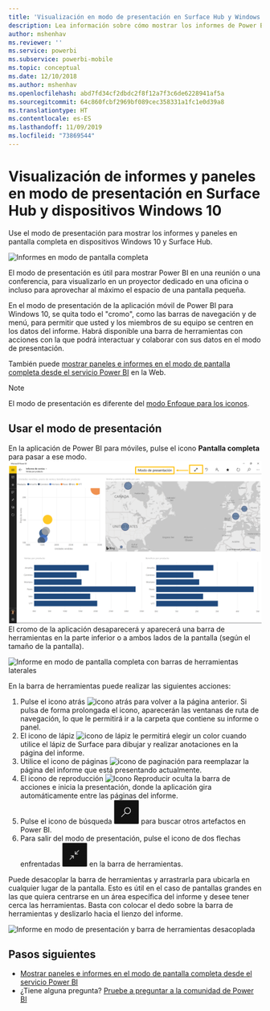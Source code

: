 ```yaml
---
title: 'Visualización en modo de presentación en Surface Hub y Windows 10: Power BI'
description: Lea información sobre cómo mostrar los informes de Power BI en Surface Hub y cómo mostrar los paneles, informes e iconos de Power BI en modo de presentación en dispositivos con Windows 10.
author: mshenhav
ms.reviewer: ''
ms.service: powerbi
ms.subservice: powerbi-mobile
ms.topic: conceptual
ms.date: 12/10/2018
ms.author: mshenhav
ms.openlocfilehash: abd7fd34cf2dbdc2f8f12a7f3c6de6228941af5a
ms.sourcegitcommit: 64c860fcbf2969bf089cec358331a1fc1e0d39a8
ms.translationtype: HT
ms.contentlocale: es-ES
ms.lasthandoff: 11/09/2019
ms.locfileid: "73869544"
---
```

# <a name="view-reports-and-dashboards-in-presentation-mode-on-surface-hub-and-windows-10-devices"></a>Visualización de informes y paneles en modo de presentación en Surface Hub y dispositivos Windows 10
Use el modo de presentación para mostrar los informes y paneles en pantalla completa en dispositivos Windows 10 y Surface Hub. 

![Informes en modo de pantalla completa](./media/mobile-windows-10-app-presentation-mode/power-bi-presentation-mode-2.png)

El modo de presentación es útil para mostrar Power BI en una reunión o una conferencia, para visualizarlo en un proyector dedicado en una oficina o incluso para aprovechar al máximo el espacio de una pantalla pequeña. 

En el modo de presentación de la aplicación móvil de Power BI para Windows 10, se quita todo el "cromo", como las barras de navegación y de menú, para permitir que usted y los miembros de su equipo se centren en los datos del informe. Habrá disponible una barra de herramientas con acciones con la que podrá interactuar y colaborar con sus datos en el modo de presentación.

También puede [mostrar paneles e informes en el modo de pantalla completa desde el servicio Power BI](../end-user-focus.md) en la Web.

> [!NOTE]
> El modo de presentación es diferente del [modo Enfoque para los iconos](mobile-tiles-in-the-mobile-apps.md).
> 
> 

## <a name="use-presentation-mode"></a>Usar el modo de presentación
En la aplicación de Power BI para móviles, pulse el icono **Pantalla completa** para pasar a ese modo.
![Icono de pantalla completa](././media/mobile-windows-10-app-presentation-mode/power-bi-full-screen-icon.png) El cromo de la aplicación desaparecerá y aparecerá una barra de herramientas en la parte inferior o a ambos lados de la pantalla (según el tamaño de la pantalla).

![Informe en modo de pantalla completa con barras de herramientas laterales](./media/mobile-windows-10-app-presentation-mode/power-bi-presentation-mode-2.png)

En la barra de herramientas puede realizar las siguientes acciones:

1. Pulse el icono atrás ![icono atrás](./media/mobile-windows-10-app-presentation-mode/power-bi-windows-10-presentation-back-icon.png) para volver a la página anterior. Si pulsa de forma prolongada el icono, aparecerán las ventanas de ruta de navegación, lo que le permitirá ir a la carpeta que contiene su informe o panel.
2. El icono de lápiz ![icono de lápiz](./media/mobile-windows-10-app-presentation-mode/power-bi-windows-10-presentation-ink-icon.png) le permitirá elegir un color cuando utilice el lápiz de Surface para dibujar y realizar anotaciones en la página del informe. 
3. Utilice el icono de páginas ![icono de paginación](./media/mobile-windows-10-app-presentation-mode/power-bi-windows-10-presentation-pages-icon.png) para reemplazar la página del informe que está presentando actualmente.
4. El icono de reproducción  ![Icono Reproducir](./media/mobile-windows-10-app-presentation-mode/power-bi-windows-10-presentation-play-icon.png) oculta la barra de acciones e inicia la presentación, donde la aplicación gira automáticamente entre las páginas del informe. 
5. Pulse el icono de búsqueda ![Icono de búsqueda](./media/mobile-windows-10-app-presentation-mode/power-bi-windows-10-presentation-search-icon.png) para buscar otros artefactos en Power BI.
6. Para salir del modo de presentación, pulse el icono de dos flechas enfrentadas ![Salir del modo de pantalla completa](./media/mobile-windows-10-app-presentation-mode/power-bi-windows-10-exit-full-screen-icon.png) en la barra de herramientas.

Puede desacoplar la barra de herramientas y arrastrarla para ubicarla en cualquier lugar de la pantalla. Esto es útil en el caso de pantallas grandes en las que quiera centrarse en un área específica del informe y desee tener cerca las herramientas. Basta con colocar el dedo sobre la barra de herramientas y deslizarlo hacia el lienzo del informe.

![Informe en modo de presentación y barra de herramientas desacoplada](./media/mobile-windows-10-app-presentation-mode/power-bi-windows-10-presentation-drag-toolbar-2.png)


## <a name="next-steps"></a>Pasos siguientes
* [Mostrar paneles e informes en el modo de pantalla completa desde el servicio Power BI](../end-user-focus.md)
* ¿Tiene alguna pregunta? [Pruebe a preguntar a la comunidad de Power BI](https://community.powerbi.com/)

